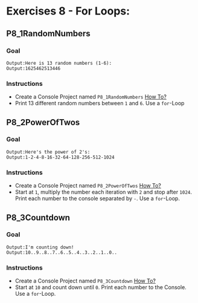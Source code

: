 # Exercises 8 - For Loops: 

## P8_1RandomNumbers

### Goal
```
Output:Here is 13 random numbers (1-6):
Output:1625462513446
```

### Instructions
- Create a Console Project named `P8_1RandomNumbers` [How To?](https://gist\.github\.com/marczaku/a8b3c38c37e8876a46194a73ed24b1f2)
- Print 13 different random numbers between `1` and `6`. Use a `for`-Loop

## P8_2PowerOfTwos

### Goal
```
Output:Here's the power of 2's:
Output:1-2-4-8-16-32-64-128-256-512-1024
```

### Instructions
- Create a Console Project named `P8_2PowerOfTwos` [How To?](https://gist\.github\.com/marczaku/a8b3c38c37e8876a46194a73ed24b1f2)
- Start at `1`, multiply the number each iteration with `2` and stop after `1024`. Print each number to the console separated by `-`. Use a `for`-Loop.

## P8_3Countdown

### Goal
```
Output:I'm counting down!
Output:10..9..8..7..6..5..4..3..2..1..0..
```

### Instructions
- Create a Console Project named `P8_3Countdown` [How To?](https://gist\.github\.com/marczaku/a8b3c38c37e8876a46194a73ed24b1f2)
- Start at `10` and count down until `0`. Print each number to the Console. Use a `for`-Loop.